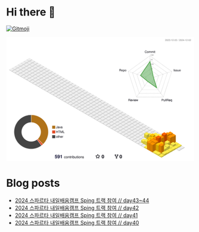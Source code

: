 # Hi there 👋
<a href="https://gitmoji.dev">
  <img
    src="https://img.shields.io/badge/gitmoji-%20😜%20😍-FFDD67.svg?style=flat-square"
    alt="Gitmoji"
  />
</a>

<!--
**chews26/chews26** is a ✨ _special_ ✨ repository because its `README.md` (this file) appears on your GitHub profile.

Here are some ideas to get you started:

- 🔭 I’m currently working on ...
- 🌱 I’m currently learning ...
- 👯 I’m looking to collaborate on ...
- 🤔 I’m looking for help with ...
- 💬 Ask me about ...
- 📫 How to reach me: ...
- 😄 Pronouns: ...
- ⚡ Fun fact: ...
-->
![](./profile-3d-contrib/profile-season-animate.svg)

# Blog posts
<!-- BLOG-POST-LIST:START -->
- [2024 스파르타 내일배움캠프 Sping 트랙 참여 // day43~44](https://shinelee26.tistory.com/51)
- [2024 스파르타 내일배움캠프 Sping 트랙 참여 // day42](https://shinelee26.tistory.com/50)
- [2024 스파르타 내일배움캠프 Sping 트랙 참여 // day41](https://shinelee26.tistory.com/49)
- [2024 스파르타 내일배움캠프 Sping 트랙 참여 // day40](https://shinelee26.tistory.com/48)
<!-- BLOG-POST-LIST:END -->
